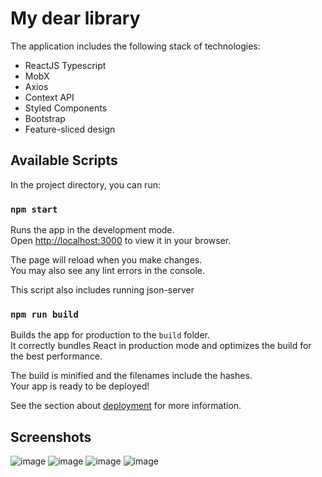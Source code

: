 # My dear library

The application includes the following stack of technologies:
- ReactJS Typescript
- MobX
- Axios
- Context API
- Styled Components
- Bootstrap
- Feature-sliced design

## Available Scripts

In the project directory, you can run:

### `npm start`

Runs the app in the development mode.\
Open [http://localhost:3000](http://localhost:3000) to view it in your browser.

The page will reload when you make changes.\
You may also see any lint errors in the console.

This script also includes running json-server

### `npm run build`

Builds the app for production to the `build` folder.\
It correctly bundles React in production mode and optimizes the build for the best performance.

The build is minified and the filenames include the hashes.\
Your app is ready to be deployed!

See the section about [deployment](https://facebook.github.io/create-react-app/docs/deployment) for more information.

## Screenshots
![image](https://user-images.githubusercontent.com/54138100/154818593-df87750f-9404-4b2a-b181-4ca7cf4177d8.png)
![image](https://user-images.githubusercontent.com/54138100/154818602-e49b1173-417e-46a0-86ea-bbbb10ceced6.png)
![image](https://user-images.githubusercontent.com/54138100/154818612-aae4d43c-28b2-427b-9798-24d559bcfa2e.png)
![image](https://user-images.githubusercontent.com/54138100/154818620-751e9893-fe96-482a-b643-ae297a87b217.png)
